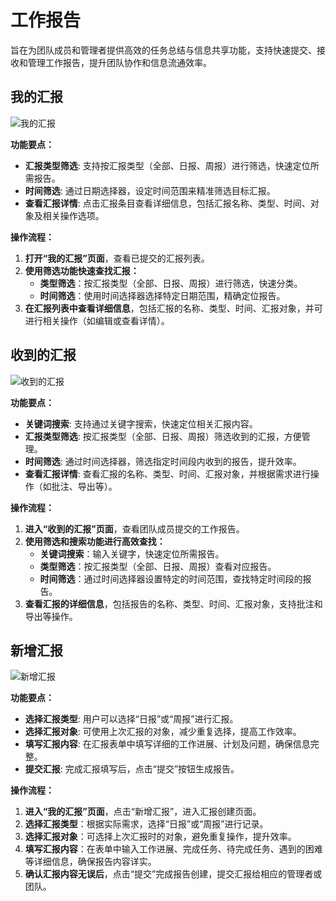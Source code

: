 # 工作报告

旨在为团队成员和管理者提供高效的任务总结与信息共享功能，支持快速提交、接收和管理工作报告，提升团队协作和信息流通效率。

## 我的汇报

![我的汇报](/images/zh/team_worep_1.png)

**功能要点：**
- **汇报类型筛选**: 支持按汇报类型（全部、日报、周报）进行筛选，快速定位所需报告。
- **时间筛选**: 通过日期选择器，设定时间范围来精准筛选目标汇报。
- **查看汇报详情**: 点击汇报条目查看详细信息，包括汇报名称、类型、时间、对象及相关操作选项。

**操作流程：**
1. **打开“我的汇报”页面**，查看已提交的汇报列表。
2. **使用筛选功能快速查找汇报：**
    - **类型筛选**：按汇报类型（全部、日报、周报）进行筛选，快速分类。
    - **时间筛选**：使用时间选择器选择特定日期范围，精确定位报告。
3. **在汇报列表中查看详细信息**，包括汇报的名称、类型、时间、汇报对象，并可进行相关操作（如编辑或查看详情）。

## 收到的汇报

![收到的汇报](/images/zh/team_worep_2.png)

**功能要点：**
- **关键词搜索**: 支持通过关键字搜索，快速定位相关汇报内容。
- **汇报类型筛选**: 按汇报类型（全部、日报、周报）筛选收到的汇报，方便管理。
- **时间筛选**: 通过时间选择器，筛选指定时间段内收到的报告，提升效率。
- **查看汇报详情**: 查看汇报的名称、类型、时间、汇报对象，并根据需求进行操作（如批注、导出等）。

**操作流程：**
1. **进入“收到的汇报”页面**，查看团队成员提交的工作报告。
2. **使用筛选和搜索功能进行高效查找：**
    - **关键词搜索**：输入关键字，快速定位所需报告。
    - **类型筛选**：按汇报类型（全部、日报、周报）查看对应报告。
    - **时间筛选**：通过时间选择器设置特定的时间范围，查找特定时间段的报告。
3. **查看汇报的详细信息**，包括报告的名称、类型、时间、汇报对象，支持批注和导出等操作。

## 新增汇报

![新增汇报](/images/zh/team_worep_3.png)

**功能要点：**
- **选择汇报类型**: 用户可以选择“日报”或“周报”进行汇报。
- **选择汇报对象**: 可使用上次汇报的对象，减少重复选择，提高工作效率。
- **填写汇报内容**: 在汇报表单中填写详细的工作进展、计划及问题，确保信息完整。
- **提交汇报**: 完成汇报填写后，点击“提交”按钮生成报告。

**操作流程：**
1. **进入“我的汇报”页面**，点击“新增汇报”，进入汇报创建页面。
2. **选择汇报类型**：根据实际需求，选择“日报”或“周报”进行记录。
3. **选择汇报对象**：可选择上次汇报时的对象，避免重复操作，提升效率。
4. **填写汇报内容**：在表单中输入工作进展、完成任务、待完成任务、遇到的困难等详细信息，确保报告内容详实。
5. **确认汇报内容无误后**，点击“提交”完成报告创建，提交汇报给相应的管理者或团队。
